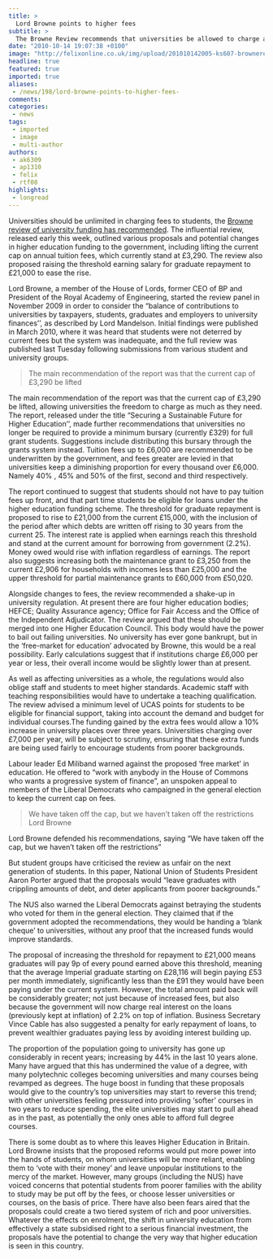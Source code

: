 ```yaml
---
title: >
  Lord Browne points to higher fees
subtitle: >
  The Browne Review recommends that universities be allowed to charge as much as they want
date: "2010-10-14 19:07:38 +0100"
image: "http://felixonline.co.uk/img/upload/201010142005-ks607-brownere.jpg"
headline: true
featured: true
imported: true
aliases:
 - /news/198/lord-browne-points-to-higher-fees-
comments:
categories:
 - news
tags:
 - imported
 - image
 - multi-author
authors:
 - ak6309
 - ap1310
 - felix
 - rtf08
highlights:
 - longread
---
```


Universities should be unlimited in charging fees to students, the [Browne review of university funding has recommended](http://webarchive.nationalarchives.gov.uk/+/hereview.independent.gov.uk/hereview//). The influential review, released early this week, outlined various proposals and potential changes in higher education funding to the government, including lifting the current cap on annual tuition fees, which currently stand at £3,290. The review also proposed raising the threshold earning salary for graduate repayment to £21,000 to ease the rise.

Lord Browne, a member of the House of Lords, former CEO of BP and President of the Royal Academy of Engineering, started the review panel in November 2009 in order to consider the “balance of contributions to universities by taxpayers, students, graduates and employers to university finances’’, as described by Lord Mandelson. Initial findings were published in March 2010, where it was heard that students were not deterred by current fees but the system was inadequate, and the full review was published last Tuesday following submissions from various student and university groups.

> The main recommendation of the report was that the current cap of £3,290 be lifted

The main recommendation of the report was that the current cap of £3,290 be lifted, allowing universities the freedom to charge as much as they need. The report, released under the title “Securing a Sustainable Future for Higher Education’’, made further recommendations that universities no longer be required to provide a minimum bursary (currently £329) for full grant students. Suggestions include distributing this bursary through the grants system instead. Tuition fees up to £6,000 are recommended to be underwritten by the government, and fees greater are levied in that universities keep a diminishing proportion for every thousand over £6,000. Namely 40% , 45% and 50% of the first, second and third respectively.

The report continued to suggest that students should not have to pay tuition fees up front, and that part time students be eligible for loans under the higher education funding scheme. The threshold for graduate repayment is proposed to rise to £21,000 from the current £15,000, with the inclusion of the period after which debts are written off rising to 30 years from the current 25. The interest rate is applied when earnings reach this threshold and stand at the current amount for borrowing from government (2.2%). Money owed would rise with inflation regardless of earnings. The report also suggests increasing both the maintenance grant to £3,250 from the current £2,906 for households with incomes less than £25,000 and the upper threshold for partial maintenance grants to £60,000 from £50,020.

Alongside changes to fees, the review recommended a shake-up in university regulation. At present there are four higher education bodies; HEFCE; Quality Assurance agency; Office for Fair Access and the Office of the Independent Adjudicator. The review argued that these should be merged into one Higher Education Council. This body would have the power to bail out failing universities. No university has ever gone bankrupt, but in the ‘free-market for education’ advocated by Browne, this would be a real possibility. Early calculations suggest that if institutions charge £6,000 per year or less, their overall income would be slightly lower than at present.

As well as affecting universities as a whole, the regulations would also oblige staff and students to meet higher standards. Academic staff with teaching responsibilities would have to undertake a teaching qualification. The review advised a minimum level of UCAS points for students to be eligible for financial support, taking into account the demand and budget for individual courses.The funding gained by the extra fees would allow a 10% increase in university places over three years. Universities charging over £7,000 per year, will be subject to scrutiny, ensuring that these extra funds are being used fairly to encourage students from poorer backgrounds.

Labour leader Ed Miliband warned against the proposed ‘free market’ in education. He offered to “work with anybody in the House of Commons who wants a progressive system of finance”, an unspoken appeal to members of the Liberal Democrats who campaigned in the general election to keep the current cap on fees.

> We have taken off the cap, but we haven’t taken off the restrictions
> Lord Browne

Lord Browne defended his recommendations, saying “We have taken off the cap, but we haven’t taken off the restrictions”

But student groups have criticised the review as unfair on the next generation of students. In this paper, National Union of Students President Aaron Porter argued that the proposals would “leave graduates with crippling amounts of debt, and deter applicants from poorer backgrounds.”

The NUS also warned the Liberal Democrats against betraying the students who voted for them in the general election. They claimed that if the government adopted the recommendations, they would be handing a ‘blank cheque’ to universities, without any proof that the increased funds would improve standards.

The proposal of increasing the threshold for repayment to £21,000 means graduates will pay 9p of every pound earned above this threshold, meaning that the average Imperial graduate starting on £28,116 will begin paying £53 per month immediately, significantly less than the £91 they would have been paying under the current system. However, the total amount paid back will be considerably greater; not just because of increased fees, but also because the government will now charge real interest on the loans (previously kept at inflation) of 2.2% on top of inflation. Business Secretary Vince Cable has also suggested a penalty for early repayment of loans, to prevent wealthier graduates paying less by avoiding interest building up.

The proportion of the population going to university has gone up considerably in recent years; increasing by 44% in the last 10 years alone. Many have argued that this has undermined the value of a degree, with many polytechnic colleges becoming universities and many courses being revamped as degrees. The huge boost in funding that these proposals would give to the country’s top universities may start to reverse this trend; with other universities feeling pressured into providing ‘softer’ courses in two years to reduce spending, the elite universities may start to pull ahead as in the past, as potentially the only ones able to afford full degree courses.

There is some doubt as to where this leaves Higher Education in Britain. Lord Browne insists that the proposed reforms would put more power into the hands of students, on whom universities will be more reliant, enabling them to ‘vote with their money’ and leave unpopular institutions to the mercy of the market. However, many groups (including the NUS) have voiced concerns that potential students from poorer families with the ability to study may be put off by the fees, or choose lesser universities or courses, on the basis of price. There have also been fears aired that the proposals could create a two tiered system of rich and poor universities. Whatever the effects on enrolment, the shift in university education from effectively a state subsidised right to a serious financial investment, the proposals have the potential to change the very way that higher education is seen in this country.
